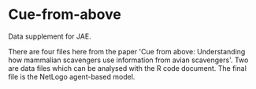# Cue-from-above
Data supplement for JAE.

There are four files here from the paper 'Cue from above: Understanding how mammalian scavengers use information from avian scavengers'. Two are data files which can be analysed with the R code document. The final file is the NetLogo agent-based model. 
